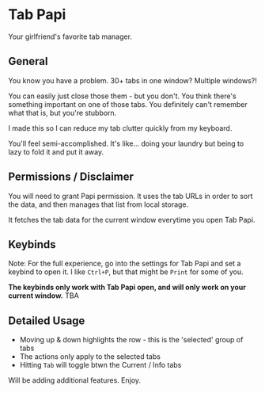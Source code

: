 # Tab Papi

Your girlfriend's favorite tab manager.

## General

You know you have a problem. 30+ tabs in one window? Multiple windows?!

You can easily just close those them - but you don't. You think there's something important on one of those tabs. You definitely can't remember what that is, but you're stubborn.

I made this so I can reduce my tab clutter quickly from my keyboard.

You'll feel semi-accomplished. It's like... doing your laundry but being to lazy to fold it and put it away.

## Permissions / Disclaimer

You will need to grant Papi permission. It uses the tab URLs in order to sort the data, and then manages that list from local storage.

It fetches the tab data for the current window everytime you open Tab Papi.

## Keybinds

Note: For the full experience, go into the settings for Tab Papi and set a keybind to open it. I like `Ctrl+P`, but that might be `Print` for some of you.

**The keybinds only work with Tab Papi open, and will only work on your current window.**
TBA

## Detailed Usage

* Moving up & down highlights the row - this is the 'selected' group of tabs
* The actions only apply to the selected tabs
* Hitting `Tab` will toggle btwn the Current / Info tabs

Will be adding additional features. Enjoy.

